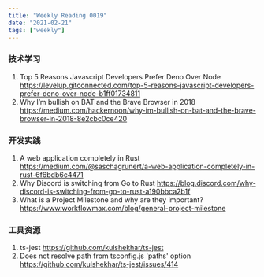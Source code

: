 ```yaml
---
title: "Weekly Reading 0019"
date: "2021-02-21"
tags: ["weekly"]
---
```


### 技术学习
1. Top 5 Reasons Javascript Developers Prefer Deno Over Node https://levelup.gitconnected.com/top-5-reasons-javascript-developers-prefer-deno-over-node-b1ff01734811
2. Why I’m bullish on BAT and the Brave Browser in 2018 https://medium.com/hackernoon/why-im-bullish-on-bat-and-the-brave-browser-in-2018-8e2cbc0ce420

### 开发实践
1. A web application completely in Rust https://medium.com/@saschagrunert/a-web-application-completely-in-rust-6f6bdb6c4471
2. Why Discord is switching from Go to Rust https://blog.discord.com/why-discord-is-switching-from-go-to-rust-a190bbca2b1f
3. What is a Project Milestone and why are they important? https://www.workflowmax.com/blog/general-project-milestone

### 工具资源
1. ts-jest https://github.com/kulshekhar/ts-jest
2. Does not resolve path from tsconfig.js 'paths' option https://github.com/kulshekhar/ts-jest/issues/414
